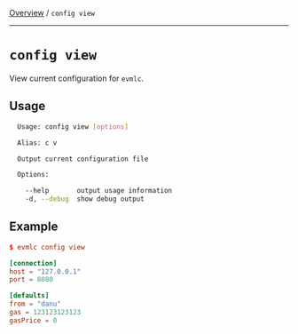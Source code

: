 [Overview](README.md) / `config view`

---

# `config view`

View current configuration for `evmlc`.

## Usage

```bash
  Usage: config view [options]

  Alias: c v

  Output current configuration file

  Options:

    --help       output usage information
    -d, --debug  show debug output
```

## Example

```toml
$ evmlc config view

[connection]
host = "127.0.0.1"
port = 8080

[defaults]
from = "danu"
gas = 123123123123
gasPrice = 0
```
